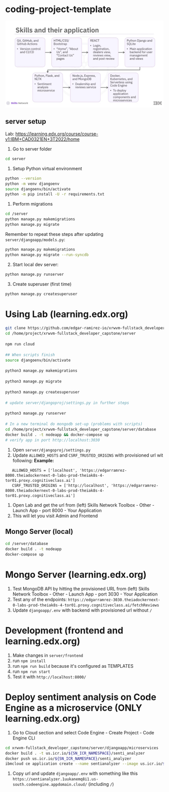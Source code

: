 # coding-project-template

![Screenshot of a comment on a GitHub issue showing an image, added in the Markdown, of an Octocat smiling and raising a tentacle.](./HIGH-LEVEL.jpg)

## server setup

Lab: https://learning.edx.org/course/course-v1:IBM+CAD0321EN+3T2022/home

1. Go to server folder

```bash
cd server
```

1. Setup Python virtual environment

```bash
python --version
python -m venv djangoenv
source djangoenv/bin/activate
python -m pip install -U -r requirements.txt
```

1. Perform migrations

```bash
cd /server
python manage.py makemigrations
python manage.py migrate
```

Remember to repeat these steps after updating `server/djangoapp/models.py`:

```bash
python manage.py makemigrations
python manage.py migrate --run-syncdb
```

2. Start local dev server:

```bash
python manage.py runserver
```

3. Create superuser (first time)

```bash
python manage.py createsuperuser
```

# Using Lab (learning.edx.org)

```bash
git clone https://github.com/edgar-ramirez-io/xrwvm-fullstack_developer_capstone.git
cd /home/project/xrwvm-fullstack_developer_capstone/server

npm run cloud

## When scripts finish
source djangoenv/bin/activate

python3 manage.py makemigrations

python3 manage.py migrate

python3 manage.py createsuperuser

# update server/djangoproj/settings.py in further steps

python3 manage.py runserver

# In a new terminal do mongodb set-up (problems with scripts)
cd /home/project/xrwvm-fullstack_developer_capstone/server/database
docker build . -t nodeapp && docker-compose up
# verify app in port http://localhost:3030
```

1. Open `server/djangoproj/settings.py`
1. Update `ALLOWED_HOSTS` and `CSRF_TRUSTED_ORIGINS` with provisioned url wit following:
   **Example:**

```
   ALLOWED_HOSTS = ['localhost', 'https://edgarramrez-8000.theiadockernext-0-labs-prod-theiak8s-4-tor01.proxy.cognitiveclass.ai']
   CSRF_TRUSTED_ORIGINS = ['http://localhost', 'https://edgarramrez-8000.theiadockernext-0-labs-prod-theiak8s-4-tor01.proxy.cognitiveclass.ai']
```

1. Open Lab and get the url from (left) Skills Network Toolbox - Other - Launch App - port 8000 - Your Application
1. This will let you visit Admin and Frontend

## Mongo Server (local)

```bash
cd /server/database
docker build . -t nodeapp
docker-compose up
```

# Mongo Server (learning.edx.org)

1. Test MongoDB API by hitting the provisioned URL from (left) Skills Network Toolbox - Other - Launch App - port 3030 - Your Application
1. Test any of the endpoints: `https://edgarramrez-3030.theiadockernext-0-labs-prod-theiak8s-4-tor01.proxy.cognitiveclass.ai/fetchReviews`
1. Update `djangoapp/.env` with backend with provisioned url without `/`

# Development (frontend and learning.edx.org)

1. Make changes in `server/frontend`
1. run `npm install`
1. run `npm run build` because it's configured as TEMPLATES
1. run `npm run start`
1. Test it with `http://localhost:8000/`

# Deploy sentiment analysis on Code Engine as a microservice (ONLY learning.edx.org)

1. Go to Cloud section and select Code Engine - Create Project - Code Engine CLI

```bash
cd xrwvm-fullstack_developer_capstone/server/djangoapp/microservices
docker build . -t us.icr.io/${SN_ICR_NAMESPACE}/senti_analyzer
docker push us.icr.io/${SN_ICR_NAMESPACE}/senti_analyzer
ibmcloud ce application create --name sentianalyzer --image us.icr.io/${SN_ICR_NAMESPACE}/senti_analyzer --registry-secret icr-secret --port 5000
```

1. Copy url and update `djangoapp/.env` with something like this `https://sentianalyzer.1uukanemq8i1.us-south.codeengine.appdomain.cloud/` (including `/`)
